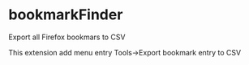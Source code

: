 bookmarkFinder
==============

Export all Firefox bookmars to CSV

This extension add menu entry Tools->Export bookmark entry to CSV
